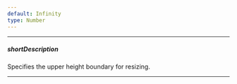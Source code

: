 ```yaml
---
default: Infinity
type: Number
---
```

---
##### shortDescription
Specifies the upper height boundary for resizing.

---
